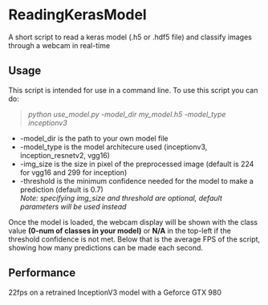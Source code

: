 # ReadingKerasModel
A short script to read a keras model (.h5 or .hdf5 file) and classify images through a webcam in real-time

## Usage
This script is intended for use in a command line. To use this script you can do:
> *python use_model.py -model_dir my_model.h5 -model_type inceptionv3*

- -model_dir is the path to your own model file
- -model_type is the model architecure used (inceptionv3, inception_resnetv2, vgg16)
- -img_size is the size in pixel of the preprocessed image (default is 224 for vgg16 and 299 for inception)
- -threshold is the minimum confidence needed for the model to make a prediction (default is 0.7)<br/>
*Note: specifying img_size and threshold are optional, default parameters will be used instead*

Once the model is loaded, the webcam display will be shown with the class value **(0-num of classes in your model)** or **N/A** in the top-left if the threshold confidence is not met. Below that is the average FPS of the script, showing how many predictions can be made each second.

## Performance
22fps on a retrained InceptionV3 model with a Geforce GTX 980
